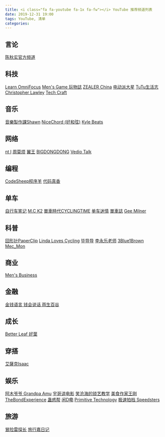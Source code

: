 ```yaml
---
title: <i class="fa fa-youtube fa-1x fa-fw"></i> YouTube 推荐频道列表
date: 2019-12-31 19:00
tags: YouTube, 清单
categories: 
---
```


<head> 
    <script defer src="https://use.fontawesome.com/releases/v5.0.13/js/all.js"></script> 
    <script defer src="https://use.fontawesome.com/releases/v5.0.13/js/v4-shims.js"></script> 
</head> 
<link rel="stylesheet" href="https://use.fontawesome.com/releases/v5.0.13/css/all.css">

## 言论
[陈秋实官方频道](https://www.youtube.com/channel/UCv361SF6FKznoGPKEFG9Yhw)

<!-- more -->

## 科技
[Learn OmniFocus](https://www.youtube.com/channel/UCDznDkN2wxYBeRdFTA2oC7Q)
[Men's Game 玩物誌](https://www.youtube.com/channel/UCmPxUduEw4oLFvzidCaRuTg)
[ZEALER China](https://www.youtube.com/channel/UC_Ks6fcoGgv4LotTZszYs-g)
[电动派大星](https://www.youtube.com/channel/UC4JEq8vlhk_MWUNNtZzq-zw)
[TuTu生活志](https://www.youtube.com/channel/UCuhAUKCdKrjYoMiJQc74ZkQ)
[Christopher Lawley](https://www.youtube.com/channel/UC8raOG7HXJoCUygx219fU4A)
[Tech Craft](https://www.youtube.com/channel/UCT-GpMtIFhX9EMA0Eauevhw)

## 音乐
[音樂製作課Shawn](https://www.youtube.com/channel/UCCEG92L1pQRvVmTKcGa3V4g)
[NiceChord (好和弦)](https://www.youtube.com/channel/UCVXstWyJeO6No3jYELxYrjg)
[Kyle Beats](https://www.youtube.com/channel/UCfYEdvKQekP7RiemXC0o92w)

## 网络
[nt l](https://www.youtube.com/channel/UCmgoFtSRdfFNP6Y5vhSY3vg)
[周莫烦](https://www.youtube.com/channel/UCdyjiB5H8Pu7aDTNVXTTpcg)
[翼王](https://www.youtube.com/channel/UCxcuxsAjdnQaiRwYb5CVISw)
[BIGDONGDONG](https://www.youtube.com/channel/UCpPswAyGzdRwWmiW5oTNnvA)
[Vedio Talk](https://www.youtube.com/channel/UCaMih5WXqoXq7Hg0S_XJdOg)

## 编程
[CodeSheep程序羊](https://www.youtube.com/channel/UC9PZ_j30JhfgjOrJZAtYzRw)
[代码真香](https://www.youtube.com/channel/UCmlhPmTdqYhRWwWZWSIBwGw)

## 单车
[自行车笔记](https://www.youtube.com/channel/UCHGBovOEgaYcz0bz5-Kt7cQ)
[M.C K2](https://www.youtube.com/channel/UCqX4XnC-n0rmkJtPX8m5B9A)
[單車時代CYCLINGTIME](https://www.youtube.com/channel/UC4_vbV09DEhGZn-9UP8R9Dw)
[单车迷情](https://www.youtube.com/channel/UCdALMUvTSedwNjfVRJcHmTg/videos)
[單車誌](https://www.youtube.com/channel/UCWhqDT419HlIyKPXkxhX1mg)
[Gee Milner](https://www.youtube.com/channel/UCfjzrJwlvxumk0oMWNx7fXQ)

## 科普
[回形针PaperClip](https://www.youtube.com/channel/UCUGJ-yKqQHl4FSZwUmGpiUg)
[Linda Loves Cycling](https://www.youtube.com/channel/UCVXSO8rgWWroELnYB9UUEmA)
[毕导导](https://www.youtube.com/channel/UC5ud8tsrZC57bQupND8uAiw)
[李永乐老师](https://www.youtube.com/channel/UCSs4A6HYKmHA2MG_0z-F0xw)
[3Blue1Brown](https://www.youtube.com/channel/UCYO_jab_esuFRV4b17AJtAw)
[Mec_Mon](https://www.youtube.com/channel/UCaRiHLZAMMkRvpOvH7QbHvA/videos)

## 商业
[Men's Business](https://www.youtube.com/channel/UCerJL6HRAKWhzMz4rcH5HmA)

## 金融
[金钱语言 钱会说话 雨生百谷](https://www.youtube.com/channel/UCKI-awVP1ftTyjotSLVf-EQ)

## 成长
[Better Leaf 好葉](https://www.youtube.com/channel/UChjHWpmNm-3HbLFkQ3TPXaA)

## 穿搭
[艾薩克Isaac](https://www.youtube.com/channel/UCGU9dDzP5t23URIMRKi1SZA)

## 娱乐
[阿木爷爷 Grandpa Amu](https://www.youtube.com/channel/UClaEdLrmti779-tyovta8zw)
[宇哥讲电影](https://www.youtube.com/channel/UCdRKafyb--geO9ySg6CbhYA)
[笑沧海的锁艺教学](https://www.youtube.com/channel/UCTDy6DXTj1xwKWgVc5lPJrQ)
[美食作家王刚](https://www.youtube.com/channel/UCg0m_Ah8P_MQbnn77-vYnYw)
[TheBondExperience](https://www.youtube.com/channel/UC6UULuHNgN4CRw8dCXbiqqg)
[蛊惑帮](https://www.youtube.com/channel/UCzutZyweKe-Lytw4dIemIIQ)
[闲D嘞](https://www.youtube.com/channel/UCeMuDTsMiEEYfsuBHFo2aFg)
[Primitive Technology](https://www.youtube.com/channel/UCAL3JXZSzSm8AlZyD3nQdBA)
[极速拍档 Speedsters](https://www.youtube.com/channel/UCopwDG5Syp_a_U9bRWYqoeA)

## 旅游
[冒险雷探长](https://www.youtube.com/channel/UC-x-90EoRqiEHMJFavFETPQ)
[旅行嘉日记](https://www.youtube.com/channel/UCXAHgRJ9DLcxRQZWiSJnxrg)
